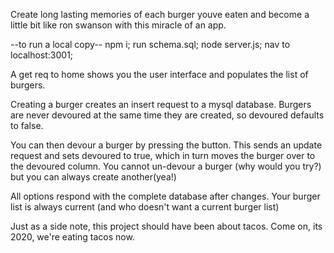 Create long lasting memories of each burger youve eaten and become a little bit like ron swanson with this miracle of an app. 

--to run a local copy--
npm i;
run schema.sql;
node server.js;
nav to localhost:3001;


A get req to home shows you the user interface and populates the list of burgers. 

Creating a burger creates an insert request to a mysql database. Burgers are never devoured at the same time they are created, so devoured defaults to false. 

You can then devour a burger by pressing the button. This sends an update request and sets devoured to true, which in turn moves the burger over to the devoured column. You cannot un-devour a burger (why would you try?) but you can always create another(yea!)

All options respond with the complete database after changes. Your burger list is always current (and who doesn't want a current burger list) 

Just as a side note, this project should have been about tacos. Come on, its 2020, we're eating tacos now. 




